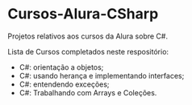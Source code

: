 # Cursos-Alura-CSharp
Projetos relativos aos cursos da Alura sobre C#.

Lista de Cursos completados neste respositório:
- C#: orientação a objetos;
- C#: usando herança e implementando interfaces;
- C#: entendendo exceções;
- C#: Trabalhando com Arrays e Coleções.

